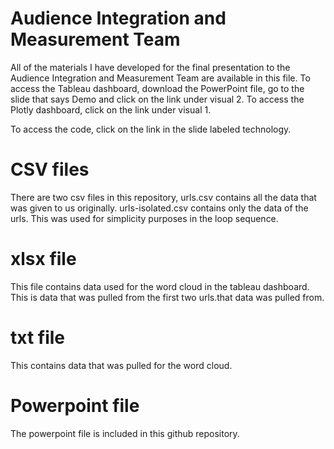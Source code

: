 # Audience Integration and Measurement Team

All of the materials I have developed for the final presentation to the Audience Integration and Measurement Team are available in this file.
To access the Tableau dashboard, download the PowerPoint file, go to the slide that says Demo and click on the link under visual 2.
To access the Plotly dashboard, click on the link under visual 1.

To access the code, click on the link in the slide labeled technology.

# CSV files

There are two csv files in this repository, urls.csv contains all the data that was given to us originally.
urls-isolated.csv contains only the data of the urls. This was used for simplicity purposes in the loop sequence.

# xlsx file

This file contains data used for the word cloud in the tableau dashboard. This is data that was pulled from the first two urls.that data
was pulled from.

# txt file
This contains data that was pulled for the word cloud.

# Powerpoint file
The powerpoint file is included in this github repository.
